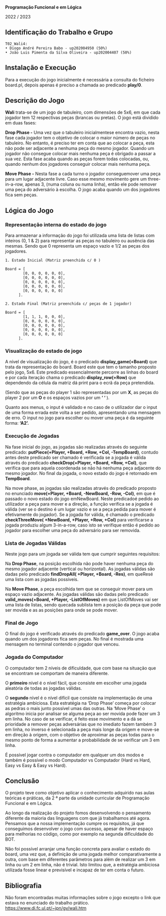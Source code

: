 **Programação Funcional e em Lógica**

2022 / 2023

## Identificação do Trabalho e Grupo

```
T02_Wali4:
• Diogo André Pereira Babo - up202004950 (50%)
• João Luis Pimenta da Silva Oliveira - up202004407 (50%)
```
## Instalação e Execução

Para a execução do jogo inicialmente é necessária a consulta do
ficheiro board.pl, depois apenas é preciso a chamada ao predicado **play/0**.

## Descrição do Jogo

**Wali** trata-se de um jogo de tabuleiro, com dimensões de 5x6, em que
cada jogador tem 12 respectivas peças (brancas ou pretas).
O jogo está dividido em duas fases:

**Drop Phase -** Uma vez que o tabuleiro inicialmentese encontra
vazio, nesta fase cada jogador tem o objetivo de colocar o maior
número de peças no tabuleiro. No entanto, é preciso ter em conta
que ao colocar a peça, esta não pode ser adjacente a nenhuma peça
do mesmo jogador. Quando um jogador não consegue colocar mais
nenhuma peça é obrigado a passar a sua vez. Esta fase acaba
quando as peças forem todas colocadas, ou, quando nenhum dos
jogadores conseguir colocar mais nenhuma peça.



**Move Phase -** Nesta fase a cada turno o jogador conseguemover
uma peça para um lugar adjacente livre. Caso esse mesmo
movimento gere um three-in-a-row, apenas 3, (numa coluna ou
numa linha), então ele pode remover uma peça do adversário à
escolha. O jogo acaba quando um dos jogadores fica sem peças.


## Lógica do Jogo

### Representação interna do estado do jogo

Para armazenar a informação do jogo foi utilizada uma lista de listas com inteiros
(0, 1 & 2) para representar as peças no tabuleiro ou ausência das mesmas. Sendo
que 0 representa um espaço vazio e 1/2 as peças dos jogadores.

```
1. Estado Inicial (Matriz preenchida c/ 0 )

Board = [
        [0, 0, 0, 0, 0, 0],
        [0, 0, 0, 0, 0, 0],
        [0, 0, 0, 0, 0, 0],
        [0, 0, 0, 0, 0, 0],
        [0, 0, 0, 0, 0, 0]
      ].
```

```
2. Estado Final (Matriz preenchida c/ peças de 1 jogador)

Board = [
        [1, 1, 1, 0, 0, 0],
        [0, 0, 0, 0, 0, 0],
        [0, 0, 0, 0, 0, 0],
        [0, 0, 0, 0, 0, 0],
        [0, 0, 0, 0, 0, 0]
      ].
```
### Visualização do estado de jogo

A nível de visualização do jogo, é o predicado **display_game(+Board)** que
trata da representação do board. Board este que tem o tamanho proposto
pelo jogo, 5x6. Este predicado essencialmente percorre as linhas do board
e por cada iteração chama o predicado **display_row(+Row)**  que
dependendo da célula da matriz dá print para o ecrã da peça pretendida.


(Sendo que as peças do player 1 são representadas por um **X**, as peças do
player 2 por um **O** e os espaços vazios por um  **‘ ‘** ).

Quanto aos menus, o input é validado e no caso de o utilizador dar o input
de uma forma errada este volta a ser pedido, apresentando uma
mensagem de erro. O input no jogo para escolher ou mover uma peça é da
seguinte forma: **‘A2’.**

### Execução de Jogadas

Na fase inicial do jogo, as jogadas são realizadas através do seguinte
predicado: **putPiece(+Player, +Board, +Row, +Col, -TempBoard)**, contudo
antes deste predicado ser chamado é verificada se a jogada é válida
através do predicado **checkDrop(+Player, +Board, +Row, +Col)**, que
verifica que para aquela coordenada se não há nenhuma peça adjacente
do mesmo jogador. No final da jogada, o novo estado do jogo é retornado
em **TempBoard**.


Na move phase, as jogadas são realizadas através do predicado proposto
no enunciado **move(+Player, +Board, -NewBoard, -Row, -Col)**, em que é
passado o novo estado do jogo emNewBoard. Neste predicadoé pedido ao
utilizador a peça para mover e a direção, a função verifica se a jogada é
válida (ver se o destino é um lugar vazio e se a peça pedida para mover é
efetivamente do jogador). Se a jogada for válida, é chamado o predicado
**checkThreeMove( +NewBoard, +Player, +Row, +Col)** para verificarse a jogada
produziu algum 3-in-a-row, caso isto se verifique então é pedido ao jogador
para escolher uma peça do adversário para ser removida.

### Lista de Jogadas Válidas

Neste jogo para um jogada ser válida tem que cumprir seguintes
requisitos:

Na **Drop Phase**, na posição escolhida não pode haver nenhuma peça
do mesmo jogador adjacente (vertical ou horizontal). As jogadas
válidas são dadas pelo predicado **findDropAll( +Player, +Board, -Res)**,
em queResé uma lista com as jogadas possíveis.


Na **Move Phase**, a peça escolhida tem que se conseguir mover para
um espaço vazio adjacente. As jogadas válidas são dadas pelo
predicado **valid_moves(+Board, +Player, -ListOfMoves)** em que
ListOfMoves vai ser uma lista de listas, sendo quecada sublista tem
a posição da peça que pode ser movida e as as posições para onde se
pode mover.

### Final de Jogo

O final do jogo é verificado através do predicado **game_over**. O jogo acaba
quando um dos jogadores fica sem peças. No final é mostrada uma
mensagem no terminal contendo o jogador que venceu.

### Jogada do Computador

O computador tem 2 níveis de dificuldade, que com base na situação que
se encontram se comportam de maneira diferente.

O **primeiro** nível é o nível fácil, que consiste em escolher uma jogada
aleatória de todas as jogadas válidas.

O **segundo** nível é o nível difícil que consiste na implementação de uma
estratégia ambiciosa. Esta estratégia na ‘Drop Phase’ começa por colocar
as pedras o mais junto possível umas das outras. Na ‘Move Phase’ o
algoritmo inicia por analisar se alguma peça ao ser movida pode fazer um
3 em linha. No caso de se verificar, é feito esse movimento e a dá se
prioridade a remover peças adversárias que no imediato fazem também 3
em linha, no inverso é selecionada a peça mais longe da origem e move-se
em direção à origem, com o objetivo de aproximar as peças todas para o
mesmo ponto de forma a aumentar a probabilidade de se verificar um 3
em linha.

É possível jogar contra o computador em qualquer um dos modos e também é possível o modo Computador vs Computador (Hard vs Hard, Easy vs Easy & Easy vs Hard).

## Conclusão

O projeto teve como objetivo aplicar o conhecimento adquirido nas aulas
teóricas e práticas, da 2 ª parte da unidade curricular de Programação
Funcional e em Lógica.

Ao longo da realização do projeto fomos desenvolvendo o pensamento
diferente da maioria das linguagens com que já trabalhamos até agora.
Pensamos que a nossa implementação cumpre os requisitos, já
que conseguimos desenvolver o jogo com sucesso, apesar de haver espaço
para melhorias no código, como por exemplo na segunda dificuldade do
BOT. 

Não foi possível arranjar uma função concreta para avaliar o estado do
board, uma vez que, a definição de uma jogada melhor comparativamente
a outra, com base em diferentes parâmetros para além de realizar um 3 em
linha ou um 2 em linha, não é trivial. Isto limitou que, a estratégia
ambiciosa utilizada fosse linear e previsível e incapaz de ter em conta o
futuro.

## Bibliografia

Não foram encontradas muitas informações sobre o jogo excepto o link que estava no enunciado do trabalho prático.
https://www.di.fc.ul.pt/~jpn/gv/wali.htm
